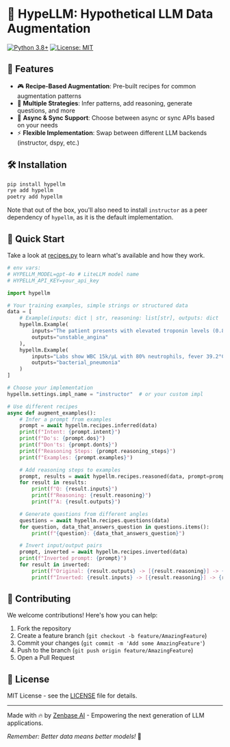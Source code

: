 # 🚀 HypeLLM: Hypothetical LLM Data Augmentation

[![Python 3.8+](https://img.shields.io/badge/python-3.8+-blue.svg)](https://www.python.org/downloads/)
[![License: MIT](https://img.shields.io/badge/License-MIT-yellow.svg)](https://opensource.org/licenses/MIT)

## 🌟 Features

- 🎮 **Recipe-Based Augmentation**: Pre-built recipes for common augmentation patterns
- 🔄 **Multiple Strategies**: Infer patterns, add reasoning, generate questions, and more
- 🎯 **Async & Sync Support**: Choose between async or sync APIs based on your needs
- ⚡ **Flexible Implementation**: Swap between different LLM backends (instructor, dspy, etc.)

## 🛠️ Installation

```bash
pip install hypellm
rye add hypellm
poetry add hypellm
```

Note that out of the box, you'll also need to install `instructor` as a peer dependency of `hypellm`, as it is the default implementation.

## 🚀 Quick Start

Take a look at [recipes.py](src/hypellm/recipes.py) to learn what's available and how they work.

```python
# env vars:
# HYPELLM_MODEL=gpt-4o # LiteLLM model name
# HYPELLM_API_KEY=your_api_key

import hypellm

# Your training examples, simple strings or structured data
data = [
    # Example(inputs: dict | str, reasoning: list[str], outputs: dict | str)
    hypellm.Example(
        inputs="The patient presents with elevated troponin levels (0.8 ng/mL) and ST-segment depression, but no chest pain or dyspnea.",
        outputs="unstable_angina"
    ),
    hypellm.Example(
        inputs="Labs show WBC 15k/μL with 80% neutrophils, fever 39.2°C, and consolidation in right lower lobe on chest X-ray.",
        outputs="bacterial_pneumonia"
    )
]

# Choose your implementation
hypellm.settings.impl_name = "instructor"  # or your custom impl

# Use different recipes
async def augment_examples():
    # Infer a prompt from examples
    prompt = await hypellm.recipes.inferred(data)
    print(f"Intent: {prompt.intent}")
    print(f"Do's: {prompt.dos}")
    print(f"Don'ts: {prompt.donts}")
    print(f"Reasoning Steps: {prompt.reasoning_steps}")
    print(f"Examples: {prompt.examples}")

    # Add reasoning steps to examples
    prompt, results = await hypellm.recipes.reasoned(data, prompt=prompt)
    for result in results:
        print(f"Q: {result.inputs}")
        print(f"Reasoning: {result.reasoning}")
        print(f"A: {result.outputs}")

    # Generate questions from different angles
    questions = await hypellm.recipes.questions(data)
    for question, data_that_answers_question in questions.items():
        print(f"{question}: {data_that_answers_question}")

    # Invert input/output pairs
    prompt, inverted = await hypellm.recipes.inverted(data)
    print(f"Inverted prompt: {prompt}")
    for result in inverted:
        print(f"Original: {result.outputs} -> [{result.reasoning}] -> {result.inputs}")
        print(f"Inverted: {result.inputs} -> [{result.reasoning}] -> {result.outputs}")
```

## 🤝 Contributing

We welcome contributions! Here's how you can help:

1. Fork the repository
2. Create a feature branch (`git checkout -b feature/AmazingFeature`)
3. Commit your changes (`git commit -m 'Add some AmazingFeature'`)
4. Push to the branch (`git push origin feature/AmazingFeature`)
5. Open a Pull Request

## 📝 License

MIT License - see the [LICENSE](LICENSE) file for details.

---

Made with 🔥 by [Zenbase AI](https://zenbase.ai) - Empowering the next generation of LLM applications.

*Remember: Better data means better models!* 🎯
